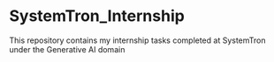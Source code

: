 # SystemTron_Internship
This repository contains my internship tasks completed at SystemTron under the Generative AI domain
